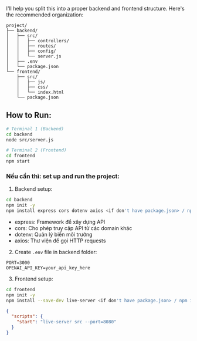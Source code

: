 I'll help you split this into a proper backend and frontend structure. Here's the recommended organization:

```
project/
├── backend/
│   ├── src/
│   │   ├── controllers/
│   │   ├── routes/
│   │   ├── config/
│   │   └── server.js
│   ├── .env
│   └── package.json
└── frontend/
    ├── src/
    │   ├── js/
    │   ├── css/
    │   └── index.html
    └── package.json
```

## How to Run: 

```bash
# Terminal 1 (Backend)
cd backend
node src/server.js

# Terminal 2 (Frontend)
cd frontend
npm start
```


### Nếu cần thì: set up and run the project:

1. Backend setup:
```bash
cd backend
npm init -y
npm install express cors dotenv axios <if don't have package.json> / npm install
```

- express: Framework để xây dựng API
- cors: Cho phép truy cập API từ các domain khác
- dotenv: Quản lý biến môi trường
- axios: Thư viện để gọi HTTP requests


2. Create `.env` file in backend folder:
```
PORT=3000
OPENAI_API_KEY=your_api_key_here
```

3. Frontend setup:
```bash
cd frontend
npm init -y
npm install --save-dev live-server <if don't have package.json> / npm install
```

```json
{
  "scripts": {
    "start": "live-server src --port=8080"
  }
}
```

